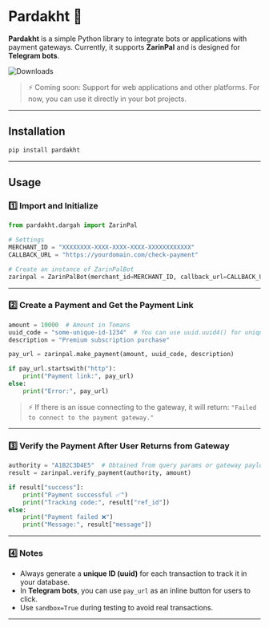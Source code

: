 # Pardakht 🏦

**Pardakht** is a simple Python library to integrate bots or applications with payment gateways.
Currently, it supports **ZarinPal** and is designed for **Telegram bots**.

![Downloads](https://static.pepy.tech/personalized-badge/pardakht?period=total&units=international_system&left_color=grey&right_color=blue)


> ⚡ Coming soon: Support for web applications and other platforms.
> For now, you can use it directly in your bot projects.


---

## Installation

```bash
pip install pardakht
```

---

## Usage

### 1️⃣ Import and Initialize

```python
from pardakht.dargah import ZarinPal

# Settings
MERCHANT_ID = "XXXXXXXX-XXXX-XXXX-XXXX-XXXXXXXXXXXX"
CALLBACK_URL = "https://yourdomain.com/check-payment"

# Create an instance of ZarinPalBot
zarinpal = ZarinPalBot(merchant_id=MERCHANT_ID, callback_url=CALLBACK_URL, sandbox=True)
```

---

### 2️⃣ Create a Payment and Get the Payment Link

```python
amount = 10000  # Amount in Tomans
uuid_code = "some-unique-id-1234"  # You can use uuid.uuid4() for unique transactions
description = "Premium subscription purchase"

pay_url = zarinpal.make_payment(amount, uuid_code, description)

if pay_url.startswith("http"):
    print("Payment link:", pay_url)
else:
    print("Error:", pay_url)
```

> ⚡ If there is an issue connecting to the gateway, it will return:
> `"Failed to connect to the payment gateway."`

---

### 3️⃣ Verify the Payment After User Returns from Gateway

```python
authority = "A1B2C3D4E5"  # Obtained from query params or gateway payload
result = zarinpal.verify_payment(authority, amount)

if result["success"]:
    print("Payment successful ✅")
    print("Tracking code:", result["ref_id"])
else:
    print("Payment failed ❌")
    print("Message:", result["message"])
```

---

### 4️⃣ Notes

* Always generate a **unique ID (uuid)** for each transaction to track it in your database.
* In **Telegram bots**, you can use `pay_url` as an inline button for users to click.
* Use `sandbox=True` during testing to avoid real transactions.

---
